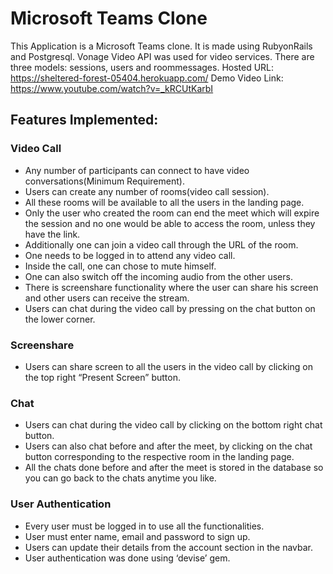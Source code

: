 # Microsoft Teams Clone

This Application is a Microsoft Teams clone. It is made using RubyonRails and Postgresql. Vonage Video API was used for video services. There are three models: sessions, users and roommessages. 
Hosted URL: https://sheltered-forest-05404.herokuapp.com/
Demo Video Link: https://www.youtube.com/watch?v=_kRCUtKarbI


## Features Implemented:
### Video Call
- Any number of participants can connect to have video conversations(Minimum Requirement).
- Users can create any number of rooms(video call session). 
- All these rooms will be available to all the users in the landing page.
- Only the user who created the room can end the meet which will expire the session and no one would be able to access the room, unless they have the link.
- Additionally one can join a video call through the URL of the room.
- One needs to be logged in to attend any video call.
- Inside the call, one can chose to mute himself. 
- One can also switch off the incoming audio from the other users.
- There is screenshare functionality where the user can share his screen and other users can receive the stream.
- Users can chat during the video call by pressing on the chat button on the lower corner.

  

### Screenshare
- Users can share screen to all the users in the video call by clicking on the top right “Present Screen” button.

### Chat
- Users can chat during the video call by clicking on the bottom right chat button.
- Users can also chat before and after the meet, by clicking on the chat button corresponding to the respective room in the landing page.
- All the chats done before and after the meet is stored in the database so you can go back to the chats anytime you like.

### User Authentication
- Every user must be logged in to use all the functionalities.
- User must enter name, email and password to sign up.
- Users can update their details from the account section in the navbar.
- User authentication was done using ‘devise’ gem.
